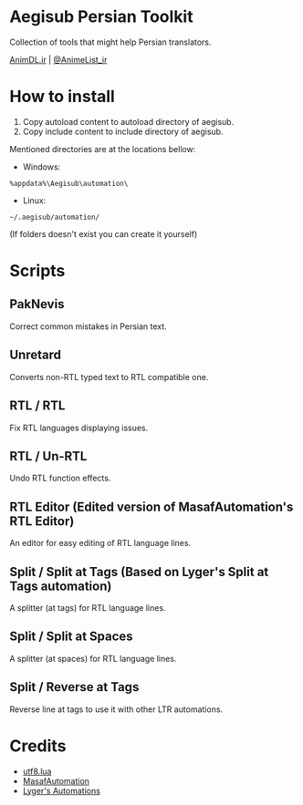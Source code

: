 # Aegisub Persian Toolkit
Collection of tools that might help Persian translators.

[AnimDL.ir](https://www.animdl.ir) | [@AnimeList_ir](https://t.me/animelist_ir)

# How to install
1. Copy autoload content to autoload directory of aegisub.
2. Copy include content to include directory of aegisub.

Mentioned directories are at the locations bellow:
- Windows:
```
%appdata%\Aegisub\automation\
```
- Linux:
```
~/.aegisub/automation/
```

(If folders doesn\'t exist you can create it yourself)

# Scripts
## PakNevis
Correct common mistakes in Persian text.
## Unretard
Converts non-RTL typed text to RTL compatible one.
## RTL / RTL
Fix RTL languages displaying issues.
## RTL / Un-RTL
Undo RTL function effects.
## RTL Editor (Edited version of MasafAutomation\'s RTL Editor)
An editor for easy editing of RTL language lines.
## Split / Split at Tags (Based on Lyger's Split at Tags automation)
A splitter (at tags) for RTL language lines.
## Split / Split at Spaces
A splitter (at spaces) for RTL language lines.
## Split / Reverse at Tags
Reverse line at tags to use it with other LTR automations.

# Credits
- [utf8.lua](https://github.com/Stepets/utf8.lua)
- [MasafAutomation](https://github.com/Majid110/MasafAutomation)
- [Lyger's Automations](https://github.com/lyger/Aegisub_automation_scripts)
